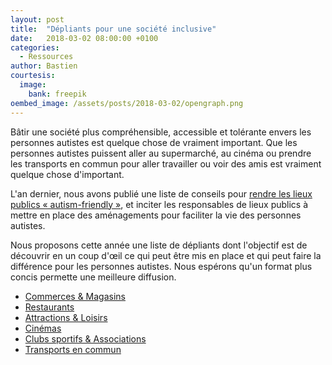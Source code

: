 ```yaml
---
layout: post
title:  "Dépliants pour une société inclusive"
date:   2018-03-02 08:00:00 +0100
categories:
  - Ressources
author: Bastien
courtesis:
  image:
    bank: freepik
oembed_image: /assets/posts/2018-03-02/opengraph.png
---
```




Bâtir une société plus compréhensible, accessible et tolérante envers les personnes autistes est quelque chose de vraiment important.
Que les personnes autistes puissent aller au supermarché, au cinéma ou prendre les transports en commun pour aller travailler ou voir des amis est vraiment quelque chose d'important.

L'an dernier, nous avons publié une liste de conseils pour [rendre les lieux publics « autism-friendly »](/construire-une-societe-inclusive/#ce-que-vous-pouvez-faire-en-tant-quentreprise--organisation),
et inciter les responsables de lieux publics à mettre en place des aménagements pour faciliter la vie des personnes autistes.

Nous proposons cette année une liste de dépliants dont l'objectif est de découvrir en un coup d'œil ce qui peut être mis en place et qui peut faire la différence
pour les personnes autistes. Nous espérons qu'un format plus concis permette une meilleure diffusion.



<ul class="horizontal center">
 <li>
   <a href="https://github.com/autisme/twitter-campaign/raw/master/flyer/commerces/flyer.pdf" class="big center">
     <amp-img class="center" width="140" height="113" src="/assets/posts/2018-03-02/commerces.png" alt="Commerces & Magasins"></amp-img>
     <span class="subtitle">Commerces & Magasins</span>
   </a>
 </li>
 <li>
   <a href="https://github.com/autisme/twitter-campaign/raw/master/flyer/restaurants/flyer.pdf" class="big center">
     <amp-img class="center" width="86" height="127" src="/assets/posts/2018-03-02/restaurants.png" alt="Restaurants"></amp-img>
     <span class="subtitle">Restaurants</span>
   </a>
 </li>

 <li>
   <a href="https://github.com/autisme/twitter-campaign/raw/master/flyer/attractions/flyer.pdf" class="big center">
     <amp-img class="center" width="190" height="115" src="/assets/posts/2018-03-02/attractions.png" alt="Attractions & Loisirs"></amp-img>
     <span class="subtitle">Attractions & Loisirs</span>
   </a>
 </li>

 <li>
   <a href="https://github.com/autisme/twitter-campaign/raw/master/flyer/cinemas/flyer.pdf" class="big center">
     <amp-img class="center" width="159" height="107" src="/assets/posts/2018-03-02/cinemas.png" alt="Cinémas"></amp-img>
     <span class="subtitle">Cinémas</span>
   </a>
 </li>

 <li>
   <a href="https://github.com/autisme/twitter-campaign/raw/master/flyer/sport/flyer.pdf" class="big center">
     <amp-img class="center" width="92" height="97" src="/assets/posts/2018-03-02/sport.png" alt="Clubs sportifs & Associations"></amp-img>
     <span class="subtitle">Clubs sportifs & Associations</span>
   </a>
 </li>

 <li>
   <a href="https://github.com/autisme/twitter-campaign/raw/master/flyer/transport/flyer.pdf" class="big center">
     <amp-img class="center" width="224" height="109" src="/assets/posts/2018-03-02/transports.png" alt="Transports en commun"></amp-img>
     <span class="subtitle">Transports en commun</span>
   </a>
 </li>
</ul>
 

